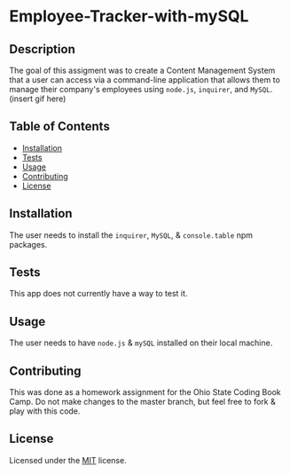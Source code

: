 # Employee-Tracker-with-mySQL

## Description
The goal of this assigment was to create a Content Management System that a user can access via a command-line application that allows them to manage their company's employees using `node.js`, `inquirer`, and `MySQL`. 
(insert gif here)

## Table of Contents
- [Installation](#installation)
- [Tests](#tests)
- [Usage](#usage)
- [Contributing](#contributing)
- [License](#license)

## Installation
The user needs to install the `inquirer`, `MySQL`, & `console.table` npm packages. 

## Tests
This app does not currently have a way to test it.

## Usage 
The user needs to have `node.js` & `mySQL` installed on their local machine. 

## Contributing 
This was done as a homework assignment for the Ohio State Coding Book Camp. Do not make changes to the master branch, but feel free to fork & play with this code.

## License 
Licensed under the [MIT](LICENSE.txt) license.